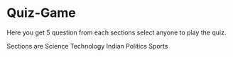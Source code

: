 # Quiz-Game
Here you get 5 question from each sections select anyone to play the quiz.

Sections are 
 Science
 Technology 
 Indian Politics
 Sports
 
